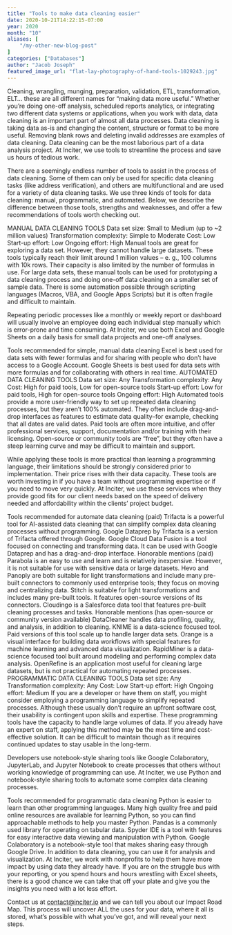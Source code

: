 ```yaml
---
title: "Tools to make data cleaning easier"
date: 2020-10-21T14:22:15-07:00
year: 2020
month: "10"
aliases: [
    "/my-other-new-blog-post"
]
categories: ["Databases"]
author: "Jacob Joseph"
featured_image_url: "flat-lay-photography-of-hand-tools-1029243.jpg"
---
```


Cleaning, wrangling, munging, preparation, validation, ETL, transformation, ELT… these are all different names for “making data more useful.” Whether you’re doing one-off analysis, scheduled reports analytics, or integrating two different data systems or applications, when you work with data, data cleaning is an important part of almost all data processes. Data cleaning is taking data as-is and changing the content, structure or format to be more useful. Removing blank rows and deleting invalid addresses are examples of data cleaning. Data cleaning can be the most laborious part of a data analysis project. At Inciter, we use tools to streamline the process and save us hours of tedious work.

There are a seemingly endless number of tools to assist in the process of data cleaning. Some of them can only be used for specific data cleaning tasks (like address verification), and others are multifunctional and are used for a variety of data cleaning tasks. We use three kinds of tools for data cleaning: manual, programmatic, and automated. Below, we describe the difference between those tools, strengths and weaknesses, and offer a few recommendations of tools worth checking out.

MANUAL DATA CLEANING TOOLS
Data set size: Small to Medium (up to ~2 million values)
Transformation complexity: Simple to Moderate
Cost: Low
Start-up effort: Low
Ongoing effort: High
Manual tools are great for exploring a data set. However, they cannot handle large datasets. These tools typically reach their limit around 1 million values – e. g., 100 columns with 10k rows.  Their capacity is also limited by the number of formulas in use. For large data sets, these manual tools can be used for prototyping a data cleaning process and doing one-off data cleaning on a smaller set of sample data. There is some automation possible through scripting languages (Macros, VBA, and Google Apps Scripts) but it is often fragile and difficult to maintain.

Repeating periodic processes like a monthly or weekly report or dashboard will usually involve an employee doing each individual step manually which is error-prone and time consuming. At Inciter, we use both Excel and Google Sheets on a daily basis for small data projects and one-off analyses.

Tools recommended for simple, manual data cleaning
Excel is best used for data sets with fewer formulas and for sharing with people who don’t have access to a Google Account.
Google Sheets is best used for data sets with more formulas and for collaborating with others in real time.
AUTOMATED DATA CLEANING TOOLS
Data set size: Any
Transformation complexity: Any
Cost: High for paid tools, Low for open-source tools
Start-up effort: Low for paid tools, High for open-source tools
Ongoing effort: High
Automated tools provide a more user-friendly way to set up repeated data cleaning processes, but they aren’t 100% automated. They often include drag-and-drop interfaces as features to estimate data quality–for example, checking that all dates are valid dates. Paid tools are often more intuitive, and offer professional services, support, documentation and/or training with their licensing. Open-source or community tools are “free”, but they often have a steep learning curve and may be difficult to maintain and support.

While applying these tools is more practical than learning a programming language, their limitations should be strongly considered prior to implementation. Their price rises with their data capacity. These tools are worth investing in if you have a team without programming expertise or if you need to move very quickly. At Inciter, we use these services when they provide good fits for our client needs based on the speed of delivery needed and affordability within the clients’ project budget.

Tools recommended for automate data cleaning (paid)
Trifacta is a powerful tool for AI-assisted data cleaning that can simplify complex data cleaning processes without programming. 
Google Dataprep by Trifacta is a version of Trifacta offered through Google.
Google Cloud Data Fusion is a tool focused on connecting and transforming data. It can be used with Google Dataprep and has a  drag-and-drop interface.
Honorable mentions (paid)
Parabola is an easy to use and learn and is relatively inexpensive. However, it is not suitable for use with sensitive data or large datasets.
Hevo and Panoply are both suitable for light transformations and include many pre-built connectors to commonly used enterprise tools; they focus on moving and centralizing data.
Stitch is suitable for light transformations and includes many pre-built tools. It features open-source versions of its connectors.
Cloudingo  is a Salesforce data tool that features pre-built cleaning processes and tasks.
Honorable mentions (has open-source or community version available)
DataCleaner handles data profiling, quality, and analysis, in addition to cleaning.
KNIME is a data-science focused tool. Paid versions of this tool scale up to handle larger data sets.
Orange is a visual interface for building data workflows with special features for machine learning and advanced data visualization.
RapidMiner is a data-science focused tool built around modeling and performing complex data analysis.
OpenRefine is an application most useful for cleaning large datasets, but is not practical for automating repeated processes.
PROGRAMMATIC DATA CLEANING TOOLS
Data set size: Any
Transformation complexity: Any
Cost: Low
Start-up effort: High
Ongoing effort: Medium
If you are a developer or have them on staff, you might consider employing a programming language to simplify repeated processes. Although these usually don’t require an upfront software cost, their usability is contingent upon skills and expertise. These programming tools have the capacity to handle large volumes of data. If you already have an expert on staff, applying this method may be the most time and cost-effective solution. It can be difficult to maintain though as it requires continued updates to stay usable in the long-term.

Developers use notebook-style sharing tools like Google Colaboratory, JupyterLab, and Jupyter Notebook to create processes that others without working knowledge of programming can use. At Inciter, we use Python and notebook-style sharing tools to automate some complex data cleaning processes.

Tools recommended for programmatic data cleaning
Python is easier to learn than other programming languages. Many high quality free and paid online resources are available for learning Python, so you can find approachable methods to help you master Python.
Pandas is a commonly used library for operating on tabular data.
Spyder IDE is a tool with features for easy interactive data viewing and manipulation with Python.
Google Colaboratory is a notebook-style tool that makes sharing easy through Google Drive. In addition to data cleaning, you can use it for analysis and visualization.
At Inciter, we work with nonprofits to help them have more impact by using data they already have. If you are on the struggle bus with your reporting, or you spend hours and hours wrestling with Excel sheets, there is a good chance we can take that off your plate and give you the insights you need with a lot less effort.

Contact us at contact@inciter.io and we can tell you about our Impact Road Map. This process will uncover ALL the uses for your data, where it all is stored, what’s possible with what you’ve got, and will reveal your next steps.